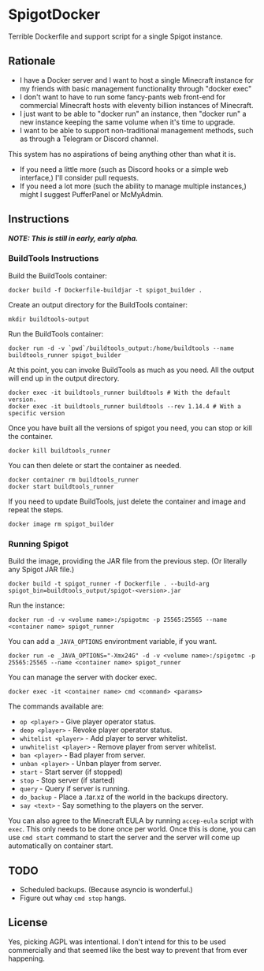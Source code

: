 # SpigotDocker
Terrible Dockerfile and support script for a single Spigot instance.

## Rationale
* I have a Docker server and I want to host a single Minecraft instance for my friends with basic management functionality through "docker exec"
* I don't want to have to run some fancy-pants web front-end for commercial Minecraft hosts with eleventy billion instances of Minecraft.
* I just want to be able to "docker run" an instance, then "docker run" a new instance keeping the same volume when it's time to upgrade.
* I want to be able to support non-traditional management methods, such as through a Telegram or Discord channel.

This system has no aspirations of being anything other than what it is.
* If you need a little more (such as Discord hooks or a simple web interface,) I'll consider pull requests.
* If you need a lot more (such the ability to manage multiple instances,) might I suggest PufferPanel or McMyAdmin.

## Instructions

***NOTE: This is still in early, early alpha.***

### BuildTools Instructions

Build the BuildTools container:

	docker build -f Dockerfile-buildjar -t spigot_builder .

Create an output directory for the BuildTools container:

	mkdir buildtools-output

Run the BuildTools container:

	docker run -d -v `pwd`/buildtools_output:/home/buildtools --name buildtools_runner spigot_builder

At this point, you can invoke BuildTools as much as you need. All the output will end up in the output directory.

	docker exec -it buildtools_runner buildtools # With the default version.
	docker exec -it buildtools_runner buildtools --rev 1.14.4 # With a specific version

Once you have built all the versions of spigot you need, you can stop or kill the container.

	docker kill buildtools_runner

You can then delete or start the container as needed.

	docker container rm buildtools_runner
	docker start buildtools_runner

If you need to update BuildTools, just delete the container and image and repeat the steps.

	docker image rm spigot_builder

### Running Spigot

Build the image, providing the JAR file from the previous step. (Or literally any Spigot JAR file.)

	docker build -t spigot_runner -f Dockerfile . --build-arg spigot_bin=buildtools_output/spigot-<version>.jar

Run the instance:

	docker run -d -v <volume name>:/spigotmc -p 25565:25565 --name <container name> spigot_runner

You can add a `_JAVA_OPTIONS` environtment variable, if you want.

	docker run -e _JAVA_OPTIONS="-Xmx24G" -d -v <volume name>:/spigotmc -p 25565:25565 --name <container name> spigot_runner

You can manage the server with docker exec.

	docker exec -it <container name> cmd <command> <params>

The commands available are:

* `op <player>` - Give player operator status.
* `deop <player>` - Revoke player operator status.
* `whitelist <player>` - Add player to server whitelist.
* `unwhitelist <player>` - Remove player from server whitelist.
* `ban <player>` - Bad player from server.
* `unban <player>` - Unban player from server.
* `start` - Start server (if stopped)
* `stop` - Stop server (if started)
* `query` - Query if server is running.
* `do_backup` - Place a .tar.xz of the world in the backups directory.
* `say <text>` - Say something to the players on the server.

You can also agree to the Minecraft EULA by running `accep-eula` script with `exec`. This only needs to be done once per world. Once this is done, you can use `cmd start` command to start the server and the server will come up automatically on container start.

## TODO
* Scheduled backups. (Because asyncio is wonderful.)
* Figure out whay `cmd stop` hangs.

## License
Yes, picking AGPL was intentional. I don't intend for this to be used commercially and that seemed like the best way to prevent that from ever happening.

